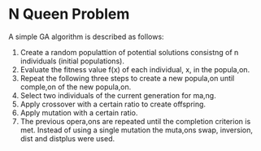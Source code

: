 # N Queen Problem
A simple GA algorithm is described as follows:
1. Create a random populattion of potential solutions consistng of n individuals
(initial populations).
2. Evaluate the fitness value f(x) of each individual, x, in the popula,on.
3. Repeat the following three steps to create a new popula,on until comple,on of the new popula,on.
4. Select two individuals of the current generation for ma,ng.
5. Apply crossover with a certain ratio to create offspring.
6. Apply mutation with a certain ratio.
7. The previous opera,ons are repeated until the completion criterion is met.
Instead of using a single mutation the muta,ons swap, inversion, dist and distplus were used.
